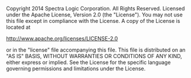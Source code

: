 Copyright 2014 Spectra Logic Corporation. All Rights Reserved.
Licensed under the Apache License, Version 2.0 (the "License"). You may not use
this file except in compliance with the License. A copy of the License is located at

http://www.apache.org/licenses/LICENSE-2.0

or in the "license" file accompanying this file.
This file is distributed on an "AS IS" BASIS, WITHOUT WARRANTIES OR
CONDITIONS OF ANY KIND, either express or implied. See the License for the
specific language governing permissions and limitations under the License.
